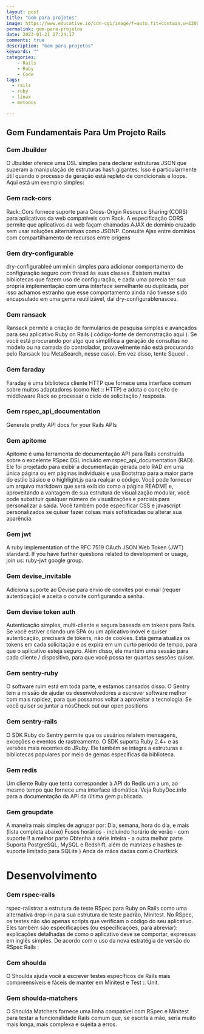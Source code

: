 ```yaml
---
layout: post
title: "Gem para projetos"
image: https://www.educative.io/cdn-cgi/image/f=auto,fit=contain,w=1200/api/page/5209204535590912/image/download/6403345835622400
permalink: gem-para-projetos
date: 2023-01-21 17:24:17
comments: true
description: "Gem para projetos"
keywords: ""
categories:
    - Rails
    - Ruby
    - Code
tags:
  - rails
  - ruby
  - linux
  - metodos

---
```


## Gem Fundamentais Para Um Projeto Rails

### Gem Jbuilder 

O Jbuilder oferece uma DSL simples para declarar estruturas JSON que superam a manipulação de estruturas hash gigantes. Isso é particularmente útil quando o processo de geração está repleto de condicionais e loops. Aqui está um exemplo simples:

### Gem rack-cors

Rack::Cors fornece suporte para Cross-Origin Resource Sharing (CORS) para aplicativos da web compatíveis com Rack.
A especificação CORS permite que aplicativos da web façam chamadas AJAX de domínio cruzado sem usar soluções alternativas como JSONP. Consulte Ajax entre domínios com compartilhamento de recursos entre origens
### Gem dry-configurable 

dry-configurableé um mixin simples para adicionar comportamento de configuração seguro com thread às suas classes. Existem muitas bibliotecas que fazem uso de configuração, e cada uma parecia ter sua própria implementação com uma interface semelhante ou duplicada, por isso achamos estranho que esse comportamento ainda não tivesse sido encapsulado em uma gema reutilizável, daí dry-configurablenasceu.
### Gem ransack

 Ransack permite a criação de formulários de pesquisa simples e avançados para seu aplicativo Ruby on Rails ( código-fonte de demonstração aqui ). Se você está procurando por algo que simplifica a geração de consultas no modelo ou na camada do controlador, provavelmente não está procurando pelo Ransack (ou MetaSearch, nesse caso). Em vez disso, tente Squeel .

### Gem faraday

Faraday é uma biblioteca cliente HTTP que fornece uma interface comum sobre muitos adaptadores (como Net :: HTTP) e adota o conceito de middleware Rack ao processar o ciclo de solicitação / resposta.

### Gem rspec_api_documentation

Generate pretty API docs for your Rails APIs

### Gem apitome

Apitome é uma ferramenta de documentação API para Rails construída sobre o excelente RSpec DSL incluído em rspec_api_documentation (RAD). Ele foi projetado para exibir a documentação gerada pelo RAD em uma única página ou em páginas individuais e usa Bootstrap para a maior parte do estilo básico e o highlight.js para realçar o código. Você pode fornecer um arquivo markdown que será exibido como a página README e, aproveitando a vantagem de sua estrutura de visualização modular, você pode substituir qualquer número de visualizações e parciais para personalizar a saída. Você também pode especificar CSS e javascript personalizados se quiser fazer coisas mais sofisticadas ou alterar sua aparência.

### Gem jwt

A ruby implementation of the RFC 7519 OAuth JSON Web Token (JWT) standard.
If you have further questions related to development or usage, join us: ruby-jwt google group.

### Gem devise_invitable 
Adiciona suporte ao Devise para envio de convites por e-mail (requer autenticação) e aceita o convite configurando a senha.

### Gem devise token auth

Autenticação simples, multi-cliente e segura baseada em tokens para Rails.
Se você estiver criando um SPA ou um aplicativo móvel e quiser autenticação, precisará de tokens, não de cookies. Esta gema atualiza os tokens em cada solicitação e os expira em um curto período de tempo, para que o aplicativo esteja seguro. Além disso, ele mantém uma sessão para cada cliente / dispositivo, para que você possa ter quantas sessões quiser.

### Gem sentry-ruby

O software ruim está em toda parte, e estamos cansados ​​disso. O Sentry tem a missão de ajudar os desenvolvedores a escrever software melhor com mais rapidez, para que possamos voltar a aproveitar a tecnologia. Se você quiser se juntar a nósCheck out our open positions

### Gem sentry-rails
O SDK Ruby do Sentry permite que os usuários relatem mensagens, exceções e eventos de rastreamento.
O SDK suporta Ruby 2.4+ e as versões mais recentes do JRuby. Ele também se integra a estruturas e bibliotecas populares por meio de gemas específicas da biblioteca.

### Gem redis
Um cliente Ruby que tenta corresponder à API do Redis um a um, ao mesmo tempo que fornece uma interface idiomática.
Veja RubyDoc.info para a documentação da API da última gem publicada.

### Gem groupdate
A maneira mais simples de agrupar por:
Dia, semana, hora do dia, e mais (lista completa abaixo)
Fusos horários - incluindo horário de verão - com suporte !! a melhor parte
Obtenha a série inteira - a outra melhor parte
Suporta PostgreSQL, MySQL e Redshift, além de matrizes e hashes (e suporte limitado para SQLite )
Anda de mãos dadas com o Chartkick

# Desenvolvimento

### Gem rspec-rails

rspec-railstraz a estrutura de teste RSpec para Ruby on Rails como uma alternativa drop-in para sua estrutura de teste padrão, Minitest.
No RSpec, os testes não são apenas scripts que verificam o código do seu aplicativo. Eles também são especificações (ou especificações, para abreviar): explicações detalhadas de como o aplicativo deve se comportar, expressas em inglês simples.
De acordo com o uso da nova estratégia de versão do RSpec Rails :

### Gem shoulda
O Shoulda ajuda você a escrever testes específicos de Rails mais compreensíveis e fáceis de manter em Minitest e Test :: Unit.

### Gem shoulda-matchers

O Shoulda Matchers fornece uma linha compatível com RSpec e Minitest para testar a funcionalidade Rails comum que, se escrita à mão, seria muito mais longa, mais complexa e sujeita a erros.
